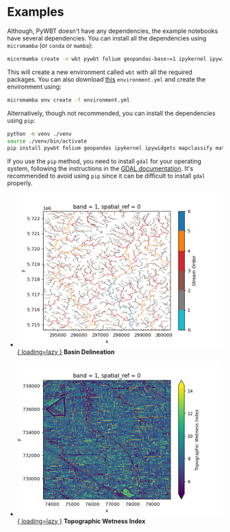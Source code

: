 # Examples

Although, PyWBT doesn't have any dependencies, the example notebooks have several
dependencies. You can install all the dependencies using `micromamba`
(or `conda` or `mamba`):

```bash
micormamba create -n wbt pywbt folium geopandas-base>=1 ipykernel ipywidgets mapclassify matplotlib-base planetary-computer pyogrio pystac-client rasterio rioxarray shapely>=2
```

This will create a new environment called `wbt` with all the required packages.
You can also download [this](https://raw.githubusercontent.com/cheginit/pywbt/main/environment.yml) `environment.yml` and create the environment using:

```bash
micromamba env create -f environment.yml
```

Alternatively, though not recommended, you can install the dependencies using `pip`:

```bash
python -m venv ./venv
source ./venv/bin/activate
pip install pywbt folium geopandas ipykernel ipywidgets mapclassify matplotlib planetary-computer pyogrio pystac rasterio rioxarray shapely
```

If you use the `pip` method, you need to install `gdal` for your operating system,
following the instructions in the
[GDAL documentation](https://gdal.org/en/latest/download.html). It's recommended to
avoid using `pip` since it can be difficult to install `gdal` properly.

<div class="grid cards" markdown>

- [![Basin Delineation](images/stream_order.png){ loading=lazy }](basin.ipynb "Basin Delineation")
    **Basin Delineation**

- [![Topographic Wetness Index](images/twi.png){ loading=lazy }](twi.ipynb "Topographic Wetness Index")
    **Topographic Wetness Index**

</div>
